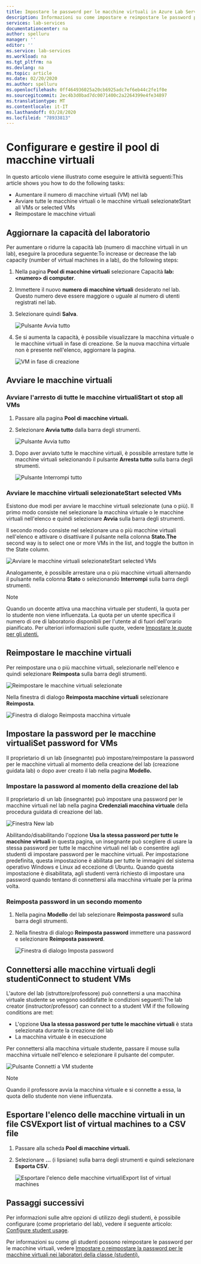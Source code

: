 ```yaml
---
title: Impostare le password per le macchine virtuali in Azure Lab Services . Documenti Microsoft
description: Informazioni su come impostare e reimpostare le password per le macchine virtuali (VM) nei laboratori in classe di Azure Lab Services.Learn how to set and reset passwords for virtual machines (VMs) in classroom labs of Azure Lab Services.
services: lab-services
documentationcenter: na
author: spelluru
manager: ''
editor: ''
ms.service: lab-services
ms.workload: na
ms.tgt_pltfrm: na
ms.devlang: na
ms.topic: article
ms.date: 02/20/2020
ms.author: spelluru
ms.openlocfilehash: 0ff464936025a20cb6925adc7ef6eb44c2fe1f0e
ms.sourcegitcommit: 2ec4b3d0bad7dc0071400c2a2264399e4fe34897
ms.translationtype: MT
ms.contentlocale: it-IT
ms.lasthandoff: 03/28/2020
ms.locfileid: "78933813"
---
```

# <a name="set-up-and-manage-virtual-machine-pool"></a>Configurare e gestire il pool di macchine virtuali 
In questo articolo viene illustrato come eseguire le attività seguenti:This article shows you how to do the following tasks:

- Aumentare il numero di macchine virtuali (VM) nel lab
- Avviare tutte le macchine virtuali o le macchine virtuali selezionateStart all VMs or selected VMs 
- Reimpostare le macchine virtuali

## <a name="update-the-lab-capacity"></a>Aggiornare la capacità del laboratorio
Per aumentare o ridurre la capacità lab (numero di macchine virtuali in un lab), eseguire la procedura seguente:To increase or decrease the lab capacity (number of virtual machines in a lab), do the following steps:

1. Nella pagina **Pool di macchine virtuali** selezionare Capacità **lab: &lt;numero&gt; di computer**.
2. Immettere il nuovo **numero di macchine virtuali** desiderato nel lab. Questo numero deve essere maggiore o uguale al numero di utenti registrati nel lab. 
3. Selezionare quindi **Salva**. 

    ![Pulsante Avvia tutto](../media/how-to-set-virtual-machine-passwords/number-of-vms-in-lab.png)
4. Se si aumenta la capacità, è possibile visualizzare la macchina virtuale o le macchine virtuali in fase di creazione. Se la nuova macchina virtuale non è presente nell'elenco, aggiornare la pagina. 

    ![VM in fase di creazione](../media/how-to-set-virtual-machine-passwords/vm-being-created.png)

## <a name="start-vms"></a>Avviare le macchine virtuali

### <a name="start-ot-stop-all-vms"></a>Avviare l'arresto di tutte le macchine virtualiStart ot stop all VMs
1. Passare alla pagina **Pool di macchine virtuali.** 
2. Selezionare **Avvia tutto** dalla barra degli strumenti. 

    ![Pulsante Avvia tutto](../media/how-to-set-virtual-machine-passwords/start-all-vms-button.png)
3. Dopo aver avviato tutte le macchine virtuali, è possibile arrestare tutte le macchine virtuali selezionando il pulsante **Arresta tutto** sulla barra degli strumenti. 

    ![Pulsante Interrompi tutto](../media/how-to-set-virtual-machine-passwords/stop-all-vms-button.png)

### <a name="start-selected-vms"></a>Avviare le macchine virtuali selezionateStart selected VMs
Esistono due modi per avviare le macchine virtuali selezionate (una o più). Il primo modo consiste nel selezionare la macchina virtuale o le macchine virtuali nell'elenco e quindi selezionare **Avvia** sulla barra degli strumenti. 

Il secondo modo consiste nel selezionare una o più macchine virtuali nell'elenco e attivare o disattivare il pulsante nella colonna **Stato.The** second way is to select one or more VMs in the list, and toggle the button in the State column. 

![Avviare le macchine virtuali selezionateStart selected VMs](../media/how-to-set-virtual-machine-passwords/start-selected-vms.png)

Analogamente, è possibile arrestare una o più macchine virtuali alternando il pulsante nella colonna **Stato** o selezionando **Interrompi** sulla barra degli strumenti. 

> [!NOTE]
> Quando un docente attiva una macchina virtuale per studenti, la quota per lo studente non viene influenzata. La quota per un utente specifica il numero di ore di laboratorio disponibili per l'utente al di fuori dell'orario pianificato. Per ulteriori informazioni sulle quote, vedere [Impostare le quote per gli utenti.](how-to-configure-student-usage.md?#set-quotas-for-users)

## <a name="reset-vms"></a>Reimpostare le macchine virtuali
Per reimpostare una o più macchine virtuali, selezionarle nell'elenco e quindi selezionare **Reimposta** sulla barra degli strumenti. 

![Reimpostare le macchine virtuali selezionate](../media/how-to-set-virtual-machine-passwords/reset-vm-button.png)

Nella finestra di dialogo **Reimposta macchine virtuali** selezionare **Reimposta**. 

![Finestra di dialogo Reimposta macchina virtuale](../media/how-to-set-virtual-machine-passwords/reset-vms-dialog.png)



## <a name="set-password-for-vms"></a>Impostare la password per le macchine virtualiSet password for VMs
Il proprietario di un lab (insegnante) può impostare/reimpostare la password per le macchine virtuali al momento della creazione del lab (creazione guidata lab) o dopo aver creato il lab nella pagina **Modello.** 

### <a name="set-password-at-the-time-of-lab-creation"></a>Impostare la password al momento della creazione del lab
Il proprietario di un lab (insegnante) può impostare una password per le macchine virtuali nel lab nella pagina **Credenziali macchina virtuale** della procedura guidata di creazione del lab.

![Finestra New lab](../media/tutorial-setup-classroom-lab/virtual-machine-credentials.png)

Abilitando/disabilitando l'opzione **Usa la stessa password per tutte le macchine virtuali** in questa pagina, un insegnante può scegliere di usare la stessa password per tutte le macchine virtuali nel lab o consentire agli studenti di impostare password per le macchine virtuali. Per impostazione predefinita, questa impostazione è abilitata per tutte le immagini del sistema operativo Windows e Linux ad eccezione di Ubuntu. Quando questa impostazione è disabilitata, agli studenti verrà richiesto di impostare una password quando tentano di connettersi alla macchina virtuale per la prima volta. 

### <a name="reset-password-later"></a>Reimposta password in un secondo momento

1. Nella pagina **Modello** del lab selezionare **Reimposta password** sulla barra degli strumenti. 
1. Nella finestra di dialogo **Reimposta password** immettere una password e selezionare **Reimposta password**.
    
    ![Finestra di dialogo Imposta password](../media/how-to-set-virtual-machine-passwords/set-password.png)

## <a name="connect-to-student-vms"></a>Connettersi alle macchine virtuali degli studentiConnect to student VMs
L'autore del lab (istruttore/professore) può connettersi a una macchina virtuale studente se vengono soddisfatte le condizioni seguenti:The lab creator (instructor/professor) can connect to a student VM if the following conditions are met: 

- L'opzione **Usa la stessa password per tutte le macchine virtuali** è stata selezionata durante la creazione del lab
- La macchina virtuale è in esecuzione 

 Per connettersi alla macchina virtuale studente, passare il mouse sulla macchina virtuale nell'elenco e selezionare il pulsante del computer.  

![Pulsante Connetti a VM studente](../media/how-to-set-virtual-machine-passwords/connect-student-vm.png)

> [!NOTE]
> Quando il professore avvia la macchina virtuale e si connette a essa, la quota dello studente non viene influenzata. 

## <a name="export-list-of-virtual-machines-to-a-csv-file"></a>Esportare l'elenco delle macchine virtuali in un file CSVExport list of virtual machines to a CSV file

1. Passare alla scheda **Pool di macchine virtuali.**
2. Selezionare **...** (i lipsiane) sulla barra degli strumenti e quindi selezionare **Esporta CSV**. 

    ![Esportare l'elenco delle macchine virtualiExport list of virtual machines](../media/how-to-export-users-virtual-machines-csv/virtual-machines-export-csv.png)

## <a name="next-steps"></a>Passaggi successivi
Per informazioni sulle altre opzioni di utilizzo degli studenti, è possibile configurare (come proprietario del lab), vedere il seguente articolo: [Configure student usage](how-to-configure-student-usage.md).

Per informazioni su come gli studenti possono reimpostare le password per le macchine virtuali, vedere [Impostare o reimpostare la password per le macchine virtuali nei laboratori della classe (studenti).](how-to-set-virtual-machine-passwords-student.md)